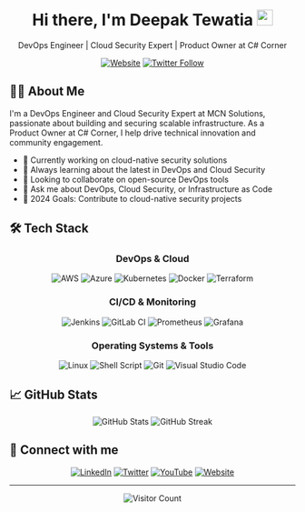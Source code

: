 <div align="center">
  <h1>
    Hi there, I'm Deepak Tewatia 
    <img src="https://media.giphy.com/media/hvRJCLFzcasrR4ia7z/giphy.gif" width="28">
  </h1>
  
  <p>DevOps Engineer | Cloud Security Expert | Product Owner at C# Corner</p>

  [![Website](https://img.shields.io/website?label=dpkDB.com&style=for-the-badge&url=https%3A%2F%2Fcodestackr.com)](http://www.dpkdb.com)
  [![Twitter Follow](https://img.shields.io/twitter/follow/DpkTewatia?color=1DA1F2&logo=twitter&style=for-the-badge)](https://twitter.com/intent/follow?screen_name=Dpktewatia)
</div>

## 👨‍💻 About Me

I'm a DevOps Engineer and Cloud Security Expert at MCN Solutions, passionate about building and securing scalable infrastructure. As a Product Owner at C# Corner, I help drive technical innovation and community engagement.

- 🔭 Currently working on cloud-native security solutions
- 🌱 Always learning about the latest in DevOps and Cloud Security
- 👯 Looking to collaborate on open-source DevOps tools
- 💬 Ask me about DevOps, Cloud Security, or Infrastructure as Code
- 🎯 2024 Goals: Contribute to cloud-native security projects

## 🛠️ Tech Stack

<div align="center">

### DevOps & Cloud
![AWS](https://img.shields.io/badge/AWS-%23FF9900.svg?style=for-the-badge&logo=amazon-aws&logoColor=white)
![Azure](https://img.shields.io/badge/azure-%230072C6.svg?style=for-the-badge&logo=microsoftazure&logoColor=white)
![Kubernetes](https://img.shields.io/badge/kubernetes-%23326ce5.svg?style=for-the-badge&logo=kubernetes&logoColor=white)
![Docker](https://img.shields.io/badge/docker-%230db7ed.svg?style=for-the-badge&logo=docker&logoColor=white)
![Terraform](https://img.shields.io/badge/terraform-%235835CC.svg?style=for-the-badge&logo=terraform&logoColor=white)

### CI/CD & Monitoring
![Jenkins](https://img.shields.io/badge/jenkins-%232C5263.svg?style=for-the-badge&logo=jenkins&logoColor=white)
![GitLab CI](https://img.shields.io/badge/gitlab%20ci-%23181717.svg?style=for-the-badge&logo=gitlab&logoColor=white)
![Prometheus](https://img.shields.io/badge/Prometheus-E6522C?style=for-the-badge&logo=Prometheus&logoColor=white)
![Grafana](https://img.shields.io/badge/grafana-%23F46800.svg?style=for-the-badge&logo=grafana&logoColor=white)

### Operating Systems & Tools
![Linux](https://img.shields.io/badge/Linux-FCC624?style=for-the-badge&logo=linux&logoColor=black)
![Shell Script](https://img.shields.io/badge/shell_script-%23121011.svg?style=for-the-badge&logo=gnu-bash&logoColor=white)
![Git](https://img.shields.io/badge/git-%23F05033.svg?style=for-the-badge&logo=git&logoColor=white)
![Visual Studio Code](https://img.shields.io/badge/VS%20Code-0078d7.svg?style=for-the-badge&logo=visual-studio-code&logoColor=white)

</div>

## 📈 GitHub Stats

<div align="center">
  <img src="https://github-readme-stats.vercel.app/api?username=Dpktewatia&show_icons=true&theme=github_dark" alt="GitHub Stats" />
  <img src="https://github-readme-streak-stats.herokuapp.com/?user=Dpktewatia&theme=github-dark-blue" alt="GitHub Streak" />
</div>

## 🤝 Connect with me

<div align="center">
  
[![LinkedIn](https://img.shields.io/badge/linkedin-%230077B5.svg?style=for-the-badge&logo=linkedin&logoColor=white)](https://www.linkedin.com/in/dpk-tewatia-640b68113/)
[![Twitter](https://img.shields.io/badge/Twitter-%231DA1F2.svg?style=for-the-badge&logo=Twitter&logoColor=white)](https://twitter.com/dpktewatia)
[![YouTube](https://img.shields.io/badge/YouTube-%23FF0000.svg?style=for-the-badge&logo=YouTube&logoColor=white)](https://www.youtube.com/channel/UC4QDXuNGTpXfxaCdKWpLlZw)
[![Website](https://img.shields.io/badge/Website-%23000000.svg?style=for-the-badge&logo=About.me&logoColor=white)](https://dpkdb.com)

</div>

---

<div align="center">
  
![Visitor Count](https://profile-counter.glitch.me/{dpktewatia}/count.svg)

</div>
